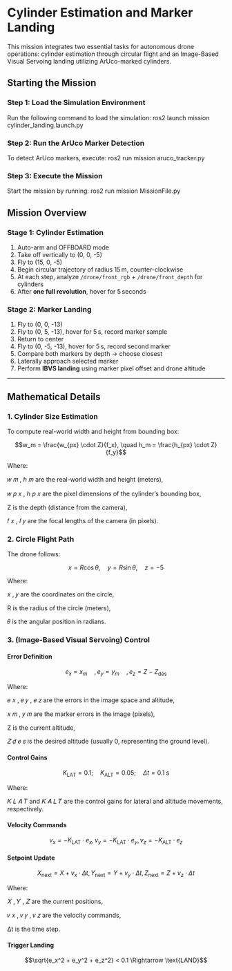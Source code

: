 # Cylinder Estimation and Marker Landing
This mission integrates two essential tasks for autonomous drone operations: cylinder estimation through circular flight and an Image-Based Visual Servoing landing utilizing ArUco-marked cylinders.

## Starting the Mission
### Step 1: Load the Simulation Environment
Run the following command to load the simulation:
ros2 launch mission cylinder_landing.launch.py

### Step 2: Run the ArUco Marker Detection
To detect ArUco markers, execute:
ros2 run mission aruco_tracker.py

### Step 3: Execute the Mission
Start the mission by running:
ros2 run mission MissionFile.py

## Mission Overview

### Stage 1: Cylinder Estimation

1. Auto-arm and OFFBOARD mode
2. Take off vertically to (0, 0, -5)
3. Fly to (15, 0, -5)
4. Begin circular trajectory of radius 15 m, counter-clockwise
5. At each step, analyze `/drone/front_rgb` + `/drone/front_depth` for cylinders
6. After **one full revolution**, hover for 5 seconds

### Stage 2: Marker Landing 

1. Fly to (0, 0, -13)
2. Fly to (0, 5, -13), hover for 5 s, record marker sample
3. Return to center
4. Fly to (0, -5, -13), hover for 5 s, record second marker
5. Compare both markers by depth → choose closest
6. Laterally approach selected marker
7. Perform **IBVS landing** using marker pixel offset and drone altitude

---
## Mathematical Details

### 1. Cylinder Size Estimation

To compute real-world width and height from bounding box:

```math
w_m = \frac{w_{px} \cdot Z}{f_x}, \quad
h_m = \frac{h_{px} \cdot Z}{f_y}
```
Where:

𝑤
𝑚
,
ℎ
𝑚 are the real-world width and height (meters),

𝑤
𝑝
𝑥
,
ℎ
𝑝
𝑥 are the pixel dimensions of the cylinder’s bounding box,


Z is the depth (distance from the camera),

𝑓
𝑥
,
𝑓
𝑦 are the focal lengths of the camera (in pixels).


### 2. Circle Flight Path

The drone follows:

```math
x = R \cos\theta, \quad y = R \sin\theta, \quad z = -5
```

Where:

𝑥
,
𝑦
are the coordinates on the circle,


R is the radius of the circle (meters),

𝜃 is the angular position in radians.


### 3. (Image-Based Visual Servoing) Control

#### Error Definition

```math
e_x = x_m \quad,
e_y = y_m \quad,
e_z = Z - Z_{\text{des}}
```
Where:

𝑒
𝑥
,
𝑒
𝑦
,
𝑒
𝑧 are the errors in the image space and altitude,

𝑥
𝑚
,
𝑦
𝑚 are the marker errors in the image (pixels),

Z is the current altitude,

𝑍
𝑑
𝑒
𝑠 is the desired altitude (usually 0, representing the ground level).

#### Control Gains

```math
K_{\text{LAT}} = 0.1; \quad K_{\text{ALT}} = 0.05; \quad \Delta t = 0.1\; \text{s}
```
Where:

𝐾
𝐿
𝐴
𝑇
  and 
𝐾
𝐴
𝐿
𝑇 are the control gains for lateral and altitude movements, respectively.

#### Velocity Commands

```math
v_x = -K_{\text{LAT}} \cdot e_x,
v_y = -K_{\text{LAT}} \cdot e_y,
v_z = -K_{\text{ALT}} \cdot e_z
```

#### Setpoint Update

```math
X_{\text{next}} = X + v_x \cdot \Delta t,
Y_{\text{next}} = Y + v_y \cdot \Delta t,
Z_{\text{next}} = Z + v_z \cdot \Delta t
```
Where:

𝑋
,
𝑌
,
𝑍 are the current positions,

𝑣
𝑥
,
𝑣
𝑦
,
𝑣
𝑧 are the velocity commands,

Δt is the time step.
#### Trigger Landing

```math
\sqrt{e_x^2 + e_y^2 + e_z^2} < 0.1 \Rightarrow \text{LAND}
```
